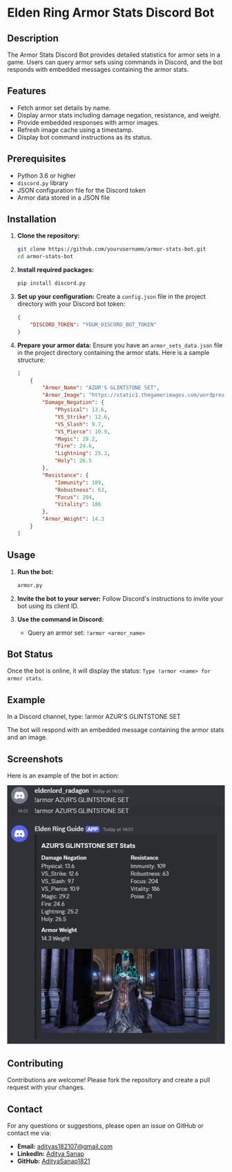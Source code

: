 # Elden Ring Armor Stats Discord Bot

## Description

The Armor Stats Discord Bot provides detailed statistics for armor sets in a game. Users can query armor sets using commands in Discord, and the bot responds with embedded messages containing the armor stats.

## Features

- Fetch armor set details by name.
- Display armor stats including damage negation, resistance, and weight.
- Provide embedded responses with armor images.
- Refresh image cache using a timestamp.
- Display bot command instructions as its status.

## Prerequisites

- Python 3.6 or higher
- `discord.py` library
- JSON configuration file for the Discord token
- Armor data stored in a JSON file

## Installation

1. **Clone the repository:**
    ```sh
    git clone https://github.com/yourusername/armor-stats-bot.git
    cd armor-stats-bot
    ```

2. **Install required packages:**
    ```sh
    pip install discord.py
    ```

3. **Set up your configuration:**
    Create a `config.json` file in the project directory with your Discord bot token:
    ```json
    {
        "DISCORD_TOKEN": "YOUR_DISCORD_BOT_TOKEN"
    }
    ```

4. **Prepare your armor data:**
    Ensure you have an `armor_sets_data.json` file in the project directory containing the armor stats. Here is a sample structure:
    ```json
    [
        {
            "Armor_Name": "AZUR'S GLINTSTONE SET",
            "Armor_Image": "https://static1.thegamerimages.com/wordpress/wp-content/uploads/2023/03/azur-s-glintstone-set-in-elden-ring.jpg",
            "Damage_Negation": {
                "Physical": 13.6,
                "VS_Strike": 12.6,
                "VS_Slash": 9.7,
                "VS_Pierce": 10.9,
                "Magic": 29.2,
                "Fire": 24.6,
                "Lightning": 25.2,
                "Holy": 26.5
            },
            "Resistance": {
                "Immunity": 109,
                "Robustness": 63,
                "Focus": 204,
                "Vitality": 186
            },
            "Armor_Weight": 14.3
        }
    ]
    ```

## Usage

1. **Run the bot:**
    ```sh
    armor.py
    ```

2. **Invite the bot to your server:**
    Follow Discord's instructions to invite your bot using its client ID.

3. **Use the command in Discord:**
    - Query an armor set: `!armor <armor_name>`

## Bot Status

Once the bot is online, it will display the status: `Type !armor <name> for armor stats`.

## Example

In a Discord channel, type:
!armor AZUR'S GLINTSTONE SET

The bot will respond with an embedded message containing the armor stats and an image.

## Screenshots

Here is an example of the bot in action:

![Armor Stats Example](Screenshot/output-1.png)

## Contributing

Contributions are welcome! Please fork the repository and create a pull request with your changes.

## Contact

For any questions or suggestions, please open an issue on GitHub or contact me via:

- **Email:** [adityas182107@gmail.com](adityas182107@gmail.com)
- **LinkedIn:** [Aditya Sanap](https://www.linkedin.com/in/aditya-sanap-ams1821/)
- **GitHub:** [AdityaSanap1821](https://github.com/AdityaSanap1821)
